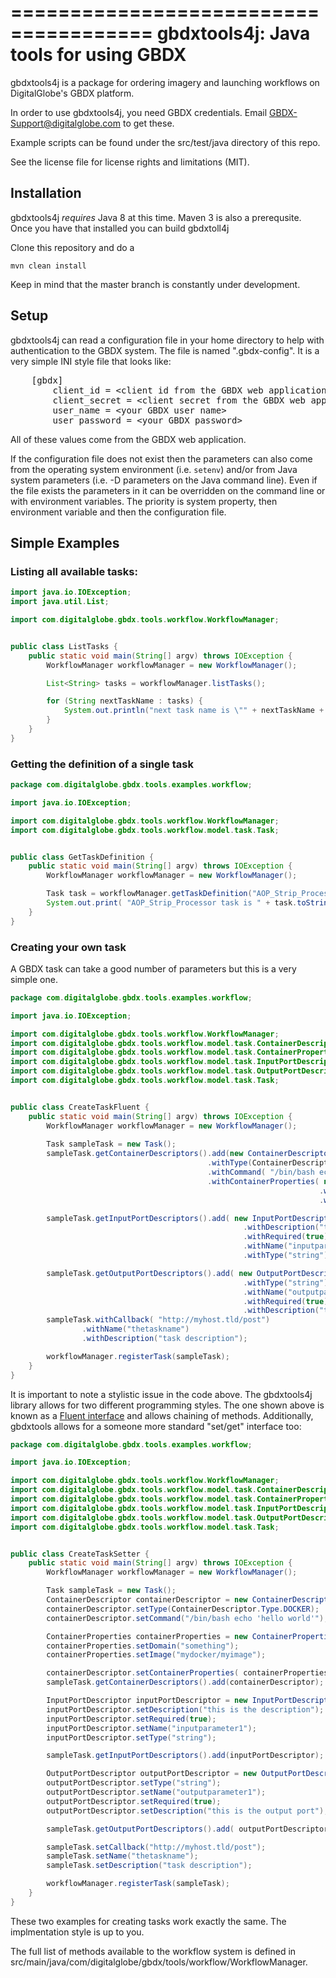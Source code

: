 ======================================
gbdxtools4j: Java tools for using GBDX
======================================

gbdxtools4j is a package for ordering imagery and launching workflows on DigitalGlobe's GBDX platform.

In order to use gbdxtools4j, you need GBDX credentials. Email GBDX-Support@digitalglobe.com to get these.

Example scripts can be found under the src/test/java directory of this repo.

See the license file for license rights and limitations (MIT).


## Installation

gbdxtools4j *requires* Java 8 at this time.  Maven 3 is also a prerequsite.  Once you have
that installed you can build gbdxtoll4j

Clone this repository and do a

    mvn clean install

Keep in mind that the master branch is constantly under development. 

## Setup

gbdxtools4j can read a configuration file in your home directory to help with authentication
to the GBDX system.  The file is named ".gbdx-config".  It is a very simple INI style
 file that looks like:
<pre>
    [gbdx]
        client_id = &lt;client id from the GBDX web application&gt;
        client_secret = &lt;client secret from the GBDX web application&gt;
        user_name = &lt;your GBDX user name&gt;
        user_password = &lt;your GBDX password&gt;
</pre>

All of these values come from the GBDX web application.

If the configuration file does not exist then the parameters can also come from
the operating system environment (i.e. <code>setenv</code>) and/or from Java system
parameters (i.e. -D parameters on the Java command line).  Even if the file exists
the parameters in it can be overridden on the command line or with environment variables.
The priority is system property, then environment variable and then the configuration file.

## Simple Examples

### Listing all available tasks:
```java
import java.io.IOException;
import java.util.List;

import com.digitalglobe.gbdx.tools.workflow.WorkflowManager;


public class ListTasks {
    public static void main(String[] argv) throws IOException {
        WorkflowManager workflowManager = new WorkflowManager();

        List<String> tasks = workflowManager.listTasks();

        for (String nextTaskName : tasks) {
            System.out.println("next task name is \"" + nextTaskName + "\"");
        }
    }
}
```

### Getting the definition of a single task
```java
package com.digitalglobe.gbdx.tools.examples.workflow;

import java.io.IOException;

import com.digitalglobe.gbdx.tools.workflow.WorkflowManager;
import com.digitalglobe.gbdx.tools.workflow.model.task.Task;


public class GetTaskDefinition {
    public static void main(String[] argv) throws IOException {
        WorkflowManager workflowManager = new WorkflowManager();

        Task task = workflowManager.getTaskDefinition("AOP_Strip_Processor");
        System.out.print( "AOP_Strip_Processor task is " + task.toString() );
    }
}
```

### Creating your own task
A GBDX task can take a good number of parameters but this is a very simple one.

```java
package com.digitalglobe.gbdx.tools.examples.workflow;

import java.io.IOException;

import com.digitalglobe.gbdx.tools.workflow.WorkflowManager;
import com.digitalglobe.gbdx.tools.workflow.model.task.ContainerDescriptor;
import com.digitalglobe.gbdx.tools.workflow.model.task.ContainerProperties;
import com.digitalglobe.gbdx.tools.workflow.model.task.InputPortDescriptor;
import com.digitalglobe.gbdx.tools.workflow.model.task.OutputPortDescriptor;
import com.digitalglobe.gbdx.tools.workflow.model.task.Task;


public class CreateTaskFluent {
    public static void main(String[] argv) throws IOException {
        WorkflowManager workflowManager = new WorkflowManager();
        
        Task sampleTask = new Task();
        sampleTask.getContainerDescriptors().add(new ContainerDescriptor()
                                            .withType(ContainerDescriptor.Type.DOCKER)
                                            .withCommand( "/bin/bash echo 'hello world'")
                                            .withContainerProperties( new ContainerProperties()
                                                                     .withDomain("something")
                                                                     .withImage( "mydocker/myimage")));

        sampleTask.getInputPortDescriptors().add( new InputPortDescriptor()
                                                    .withDescription("this is the description")
                                                    .withRequired(true)
                                                    .withName("inputparameter1")
                                                    .withType("string") );

        sampleTask.getOutputPortDescriptors().add( new OutputPortDescriptor()
                                                    .withType("string")
                                                    .withName("outputparameter1")
                                                    .withRequired(true)
                                                    .withDescription("this is the output port"));
        sampleTask.withCallback( "http://myhost.tld/post")
                .withName("thetaskname")
                .withDescription("task description");

        workflowManager.registerTask(sampleTask);
    }
}
```

It is important to note a stylistic issue in the code above.  The gbdxtools4j library allows for
two different programming styles.  The one shown above is known as a <a href="https://en.wikipedia.org/wiki/Fluent_interface">Fluent interface</a>
and allows chaining of methods.  Additionally, gbdxtools allows for a someone more standard "set/get" interface
too:

```java
package com.digitalglobe.gbdx.tools.examples.workflow;

import java.io.IOException;

import com.digitalglobe.gbdx.tools.workflow.WorkflowManager;
import com.digitalglobe.gbdx.tools.workflow.model.task.ContainerDescriptor;
import com.digitalglobe.gbdx.tools.workflow.model.task.ContainerProperties;
import com.digitalglobe.gbdx.tools.workflow.model.task.InputPortDescriptor;
import com.digitalglobe.gbdx.tools.workflow.model.task.OutputPortDescriptor;
import com.digitalglobe.gbdx.tools.workflow.model.task.Task;


public class CreateTaskSetter {
    public static void main(String[] argv) throws IOException {
        WorkflowManager workflowManager = new WorkflowManager();

        Task sampleTask = new Task();
        ContainerDescriptor containerDescriptor = new ContainerDescriptor();
        containerDescriptor.setType(ContainerDescriptor.Type.DOCKER);
        containerDescriptor.setCommand("/bin/bash echo 'hello world'");

        ContainerProperties containerProperties = new ContainerProperties();
        containerProperties.setDomain("something");
        containerProperties.setImage("mydocker/myimage");

        containerDescriptor.setContainerProperties( containerProperties );
        sampleTask.getContainerDescriptors().add(containerDescriptor);

        InputPortDescriptor inputPortDescriptor = new InputPortDescriptor();
        inputPortDescriptor.setDescription("this is the description");
        inputPortDescriptor.setRequired(true);
        inputPortDescriptor.setName("inputparameter1");
        inputPortDescriptor.setType("string");

        sampleTask.getInputPortDescriptors().add(inputPortDescriptor);

        OutputPortDescriptor outputPortDescriptor = new OutputPortDescriptor();
        outputPortDescriptor.setType("string");
        outputPortDescriptor.setName("outputparameter1");
        outputPortDescriptor.setRequired(true);
        outputPortDescriptor.setDescription("this is the output port");

        sampleTask.getOutputPortDescriptors().add( outputPortDescriptor );

        sampleTask.setCallback("http://myhost.tld/post");
        sampleTask.setName("thetaskname");
        sampleTask.setDescription("task description");

        workflowManager.registerTask(sampleTask);
    }
}
```

These two examples for creating tasks work exactly the same.  The implmentation style is up to
you.

The full list of methods available to the workflow system is defined in src/main/java/com/digitalglobe/gbdx/tools/workflow/WorkflowManager.
